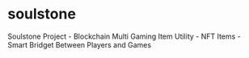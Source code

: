 # soulstone
Soulstone Project - Blockchain Multi Gaming Item Utility - NFT Items - Smart Bridget Between Players and Games
